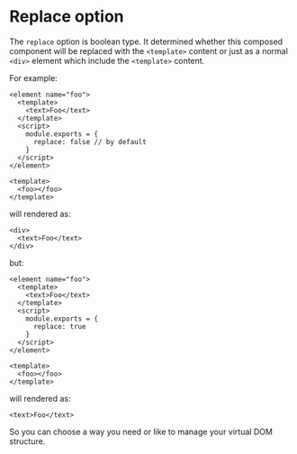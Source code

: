 # Replace option

The `replace` option is boolean type. It determined whether this composed component will be replaced with the `<template>` content or just as a normal `<div>` element which include the `<template>` content.

For example:

```
<element name="foo">
  <template>
    <text>Foo</text>
  </template>
  <script>
    module.exports = {
      replace: false // by default
    }
  </script>
</element>

<template>
  <foo></foo>
</template>
```

will rendered as:

```
<div>
  <text>Foo</text>
</div>
```

but:

```
<element name="foo">
  <template>
    <text>Foo</text>
  </template>
  <script>
    module.exports = {
      replace: true
    }
  </script>
</element>

<template>
  <foo></foo>
</template>
```

will rendered as:

```
<text>Foo</text>
```

So you can choose a way you need or like to manage your virtual DOM
structure.
